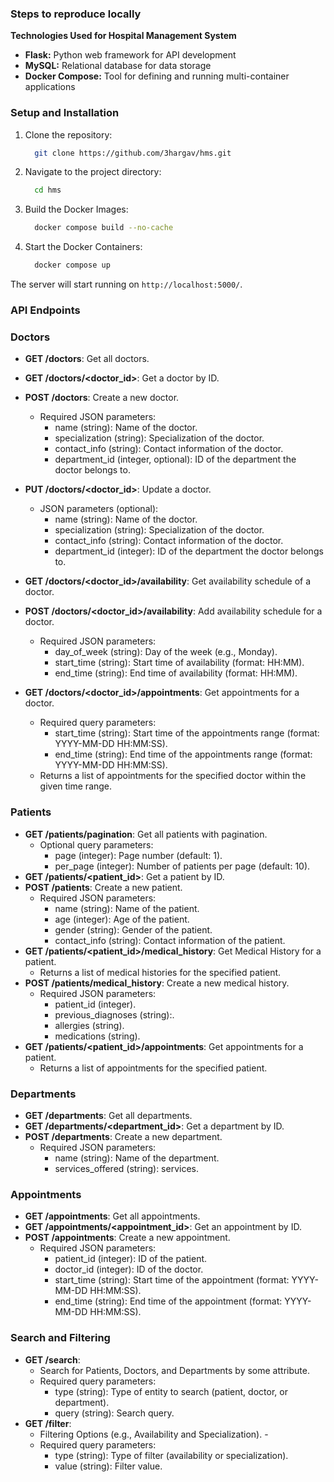 ### Steps to reproduce locally   
  
**Technologies Used for Hospital Management System**  
  
- **Flask:** Python web framework for API development  
- **MySQL:** Relational database for data storage  
- **Docker Compose:** Tool for defining and running multi-container applications  
  
### Setup and Installation  
  
1. Clone the repository:  
    ```bash  
	  git clone https://github.com/3hargav/hms.git  
	 ```  

2. Navigate to the project directory:  
    ```bash  
	  cd hms  
	 ```  

2. Build the Docker Images:  
	```bash  
	  docker compose build --no-cache  
	 ```  
3. Start the Docker Containers:  
    ```bash  
	  docker compose up  
	 ```  
The server will start running on `http://localhost:5000/`.  
  
### API Endpoints  
  
### Doctors  
  
- **GET /doctors**: Get all doctors.  
- **GET /doctors/<doctor_id>**: Get a doctor by ID.  
- **POST /doctors**: Create a new doctor.  
  - Required JSON parameters:  
      - name (string): Name of the doctor.  
      - specialization (string): Specialization of the doctor.  
      - contact_info (string): Contact information of the doctor.  
      - department_id (integer, optional): ID of the department the doctor belongs to.  
- **PUT /doctors/<doctor_id>**: Update a doctor.  
  - JSON parameters (optional):  
      - name (string): Name of the doctor.  
      - specialization (string): Specialization of the doctor.  
      - contact_info (string): Contact information of the doctor.  
      - department_id (integer): ID of the department the doctor belongs to.  
- **GET /doctors/<doctor_id>/availability**: Get availability schedule of a doctor.  
- **POST /doctors/<doctor_id>/availability**: Add availability schedule for a doctor.  
  - Required JSON parameters:  
      - day_of_week (string): Day of the week (e.g., Monday).  
      - start_time (string): Start time of availability (format: HH:MM).  
      - end_time (string): End time of availability (format: HH:MM).  
  
- **GET /doctors/<doctor_id>/appointments**: Get appointments for a doctor.  
  - Required query parameters:  
      - start_time (string): Start time of the appointments range (format: YYYY-MM-DD HH:MM:SS).  
      - end_time (string): End time of the appointments range (format: YYYY-MM-DD HH:MM:SS).  
  - Returns a list of appointments for the specified doctor within the given time range.  
  
### Patients  
  
- **GET /patients/pagination**: Get all patients with pagination.  
  - Optional query parameters:  
      - page (integer): Page number (default: 1).  
      - per_page (integer): Number of patients per page (default: 10).  
- **GET /patients/<patient_id>**: Get a patient by ID.  
- **POST /patients**: Create a new patient.  
  - Required JSON parameters:  
      - name (string): Name of the patient.  
      - age (integer): Age of the patient.  
      - gender (string): Gender of the patient.  
      - contact_info (string): Contact information of the patient.  
- **GET /patients/<patient_id>/medical_history**: Get Medical History for a patient.  
  - Returns a list of medical histories for the specified patient.  
- **POST /patients/medical_history**: Create a new medical history.  
  - Required JSON parameters:  
      - patient_id (integer).  
      - previous_diagnoses (string):.  
      - allergies (string).  
      - medications (string).  
- **GET /patients/<patient_id>/appointments**: Get appointments for a patient.  
  - Returns a list of appointments for the specified patient.  
  
### Departments  
  
- **GET /departments**: Get all departments.  
- **GET /departments/<department_id>**: Get a department by ID.  
- **POST /departments**: Create a new department.  
  - Required JSON parameters:  
      - name (string): Name of the department.  
      - services_offered (string): services.  
  
### Appointments  
  
- **GET /appointments**: Get all appointments.  
- **GET /appointments/<appointment_id>**: Get an appointment by ID.  
- **POST /appointments**: Create a new appointment.  
  - Required JSON parameters:  
      - patient_id (integer): ID of the patient.  
      - doctor_id (integer): ID of the doctor.  
      - start_time (string): Start time of the appointment (format: YYYY-MM-DD HH:MM:SS).  
      - end_time (string): End time of the appointment (format: YYYY-MM-DD HH:MM:SS).  
  
### Search and Filtering    
-  **GET /search**:   
    - Search for Patients, Doctors, and Departments by some attribute.   
    - Required query parameters:   
       - type (string): Type of entity to search (patient, doctor, or department).   
       - query (string): Search query.   
-  **GET /filter**:   
    - Filtering Options (e.g., Availability and Specialization). -   
    - Required query parameters:   
       - type (string): Type of filter (availability or specialization).   
       - value (string): Filter value.
